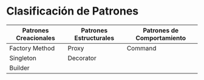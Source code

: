 # Clasificación de Patrones
| Patrones Creacionales | Patrones Estructurales | Patrones de Comportamiento |
| --- | --- | --- |
| Factory Method | Proxy| Command |
| Singleton | Decorator | 
| Builder | 